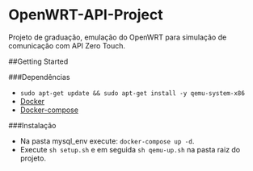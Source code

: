 # OpenWRT-API-Project

Projeto de graduação, emulação do OpenWRT para simulação de comunicação com API Zero Touch.

##Getting Started

###Dependências

* `sudo apt-get update && sudo apt-get install -y qemu-system-x86`
* [Docker](https://docs.docker.com/engine/install/ubuntu/)
* [Docker-compose](https://docs.docker.com/compose/install/)

###Instalação

* Na pasta mysql_env execute: `docker-compose up -d`.
* Execute `sh setup.sh` e em seguida `sh qemu-up.sh` na pasta raiz do projeto.
